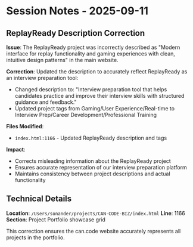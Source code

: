 # Session Notes - 2025-09-11

## ReplayReady Description Correction

**Issue**: The ReplayReady project was incorrectly described as "Modern interface for replay functionality and gaming experiences with clean, intuitive design patterns" in the main website.

**Correction**: Updated the description to accurately reflect ReplayReady as an interview preparation tool:
- Changed description to: "Interview preparation tool that helps candidates practice and improve their interview skills with structured guidance and feedback."
- Updated project tags from Gaming/User Experience/Real-time to Interview Prep/Career Development/Professional Training

**Files Modified**:
- `index.html:1166` - Updated ReplayReady description and tags

**Impact**: 
- Corrects misleading information about the ReplayReady project
- Ensures accurate representation of our interview preparation platform
- Maintains consistency between project descriptions and actual functionality

## Technical Details

**Location**: `/Users/sonander/projects/CAN-CODE-BIZ/index.html`
**Line**: 1166
**Section**: Project Portfolio showcase grid

This correction ensures the can.code website accurately represents all projects in the portfolio.